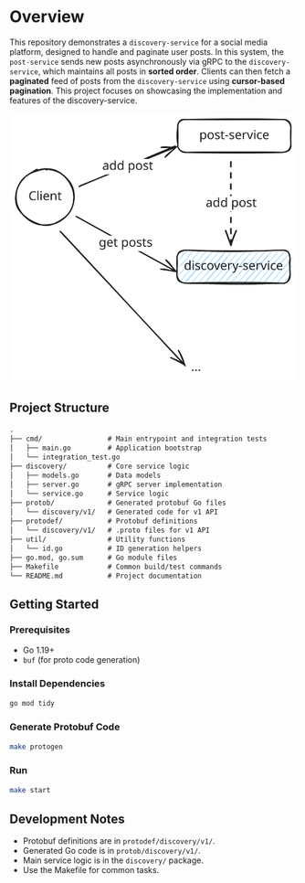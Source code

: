 # Overview
This repository demonstrates a `discovery-service` for a social media platform, designed to handle and paginate user posts. In this system, the `post-service` sends new posts asynchronously via gRPC to the `discovery-service`, which maintains all posts in **sorted order**. Clients can then fetch a **paginated** feed of posts from the `discovery-service` using **cursor-based pagination**. This project focuses on showcasing the implementation and features of the discovery-service.

![Architecture Diagram](architecture.excalidraw.svg)


## Project Structure

```
.
├── cmd/                # Main entrypoint and integration tests
│   ├── main.go         # Application bootstrap
│   └── integration_test.go
├── discovery/          # Core service logic
│   ├── models.go       # Data models
│   ├── server.go       # gRPC server implementation
│   └── service.go      # Service logic
├── protob/             # Generated protobuf Go files
│   └── discovery/v1/   # Generated code for v1 API
├── protodef/           # Protobuf definitions
│   └── discovery/v1/   # .proto files for v1 API
├── util/               # Utility functions
│   └── id.go           # ID generation helpers
├── go.mod, go.sum      # Go module files
├── Makefile            # Common build/test commands
└── README.md           # Project documentation
```

## Getting Started

### Prerequisites
- Go 1.19+
- `buf` (for proto code generation)

### Install Dependencies
```bash
go mod tidy
```

### Generate Protobuf Code
```bash
make protogen
```

### Run
```bash
make start
```

## Development Notes
- Protobuf definitions are in `protodef/discovery/v1/`.
- Generated Go code is in `protob/discovery/v1/`.
- Main service logic is in the `discovery/` package.
- Use the Makefile for common tasks.


